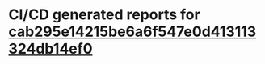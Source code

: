 # CI/CD generated reports for [cab295e14215be6a6f547e0d413113324db14ef0](https://github.com/hydephp/develop/commit/cab295e14215be6a6f547e0d413113324db14ef0)
